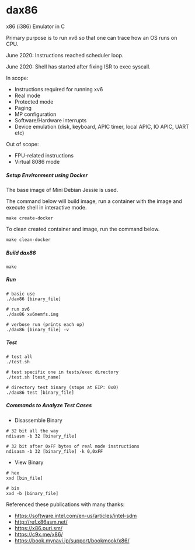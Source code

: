 # dax86

x86 (i386) Emulator in C

Primary purpose is to run xv6 so that one can trace how an OS runs on CPU.

June 2020: Instructions reached scheduler loop.

June 2020: Shell has started after fixing ISR to exec syscall.

In scope:

- Instructions required for running xv6
- Real mode
- Protected mode
- Paging
- MP configuration
- Software/Hardware interrupts
- Device emulation (disk, keyboard, APIC timer, local APIC, IO APIC, UART etc)

Out of scope:

- FPU-related instructions
- Virtual 8086 mode

##### Setup Environment using Docker

The base image of Mini Debian Jessie is used.

The command below will build image, run a container with the image and execute shell in interactive mode.

```
make create-docker
```

To clean created container and image, run the command below.

```
make clean-docker
```

##### Build dax86

```
make
```

##### Run

```
# basic use
./dax86 [binary_file]

# run xv6
./dax86 xv6memfs.img

# verbose run (prints each op)
./dax86 [binary_file] -v
```

##### Test

```
# test all
./test.sh

# test specific one in tests/exec directory
./test.sh [test_name]

# directory test binary (stops at EIP: 0x0)
./dax86 test [binary_file]
```

##### Commands to Analyze Test Cases

- Disassemble Binary

```
# 32 bit all the way 
ndisasm -b 32 [binary_file]

# 32 bit after 0xFF bytes of real mode instructions
ndisasm -b 32 [binary_file] -k 0,0xFF
```

- View Binary

```
# hex
xxd [bin_file]

# bin
xxd -b [binary_file]
```

Referenced these publications with many thanks:

- https://software.intel.com/en-us/articles/intel-sdm
- http://ref.x86asm.net/
- https://x86.puri.sm/
- https://c9x.me/x86/
- https://book.mynavi.jp/support/bookmook/x86/